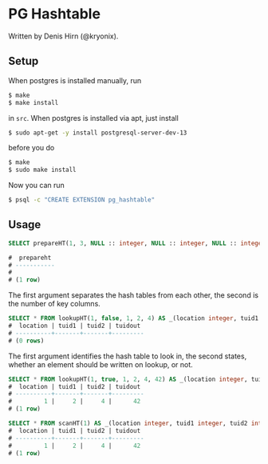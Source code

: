 # PG Hashtable
Written by Denis Hirn (@kryonix).
## Setup
When postgres is installed manually, run
```bash
$ make
$ make install
```
in `src`.
When postgres is installed via apt, just install
```bash
$ sudo apt-get -y install postgresql-server-dev-13
```
before you do
```bash
$ make
$ sudo make install
```

Now you can run
```bash
$ psql -c "CREATE EXTENSION pg_hashtable"
```

## Usage
```sql
SELECT prepareHT(1, 3, NULL :: integer, NULL :: integer, NULL :: integer, NULL :: integer);

#  prepareht
# -----------
#
# (1 row)
```
The first argument separates the hash tables from each other, the second is the
number of key columns.

```sql
SELECT * FROM lookupHT(1, false, 1, 2, 4) AS _(location integer, tuid1 integer, tuid2 integer, tuidout integer);
#  location | tuid1 | tuid2 | tuidout
# ----------+-------+-------+---------
# (0 rows)
```

The first argument identifies the hash table to look in, the second states,
whether an element should be written on lookup, or not.
```sql
SELECT * FROM lookupHT(1, true, 1, 2, 4, 42) AS _(location integer, tuid1 integer, tuid2 integer, tuidout integer);
#  location | tuid1 | tuid2 | tuidout
# ----------+-------+-------+---------
#         1 |     2 |     4 |      42
# (1 row)

SELECT * FROM scanHT(1) AS _(location integer, tuid1 integer, tuid2 integer, tuidout integer);
#  location | tuid1 | tuid2 | tuidout
# ----------+-------+-------+---------
#         1 |     2 |     4 |      42
# (1 row)
```
